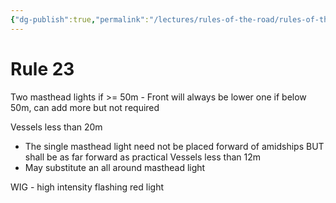 ```yaml
---
{"dg-publish":true,"permalink":"/lectures/rules-of-the-road/rules-of-the-road-index/rule-23-power-driven-vessels-underway/","created":"2025-05-27T18:49:49.020-04:00","updated":"2025-05-29T21:21:13.332-04:00"}
---
```


# Rule 23

Two masthead lights if >= 50m - Front will always be lower
one if below 50m, can add more but not required

Vessels less than 20m
- The single masthead light need not be placed forward of amidships BUT shall be as far forward as practical
Vessels less than 12m
- May substitute an all around masthead light

WIG - high intensity flashing red light 